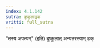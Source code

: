 ```yaml
---
index: 4.1.142
sutra: दुष्कुलाड्ढक्
vritti: full_sutra
---
```


"तस्य अपत्यम्" (इति)  दुष्कुलात् अन्यतरस्याम् ढक्